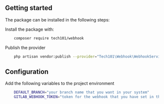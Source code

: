 ## Getting started
The package can be installed in the following steps:

Install the package with:
``` bash
    composer require tech101/webhook
```
Publish the provider
``` bash
    php artisan vendor:publish --provider="Tech101\Webhook\WebhookServiceProvider"
```

## Configuration
Add the following variables to the project environment
``` bash
    DEFAULT_BRANCH="your branch name that you want in your system"
    GITLAB_WEBHOOK_TOKEN="token for the webhook that you have set in the gitlab"
```
